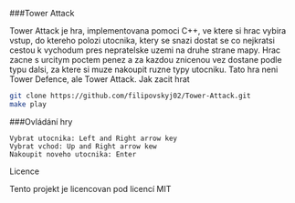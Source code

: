 ###Tower Attack

Tower Attack je hra, implementovana pomoci C++, ve ktere si hrac vybira vstup, do ktereho polozi utocnika,
ktery se snazi dostat se co nejkratsi cestou k vychodum pres nepratelske uzemi na druhe strane mapy.
Hrac zacne s urcitym poctem penez a za kazdou znicenou vez dostane podle typu dalsi, za ktere si muze
nakoupit ruzne typy utocniku. Tato hra neni Tower Defence, ale Tower Attack.
Jak zacit hrat
```bash
git clone https://github.com/filipovskyj02/Tower-Attack.git
make play
```
   

###Ovládání hry

    Vybrat utocnika: Left and Right arrow key
    Vybrat vchod: Up and Right arrow kew 
    Nakoupit noveho utocnika: Enter


Licence

Tento projekt je licencovan pod licencí MIT 
